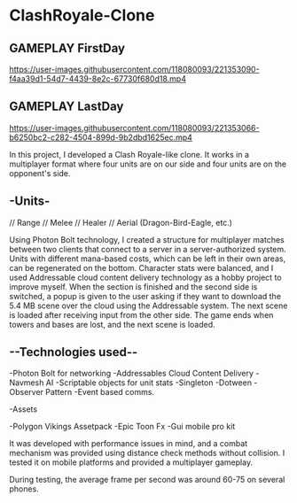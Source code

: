# ClashRoyale-Clone

## **GAMEPLAY FirstDay**

https://user-images.githubusercontent.com/118080093/221353090-f4aa39d1-54d7-4439-8e2c-67730f680d18.mp4

## **GAMEPLAY LastDay**

https://user-images.githubusercontent.com/118080093/221353066-b6250bc2-c282-4504-899d-9b2dbd1625ec.mp4


In this project, I developed a Clash Royale-like clone. It works in a multiplayer format where four units are on our side and four units are on the opponent's side.

 ## **-Units-**

// Range
// Melee
// Healer
// Aerial (Dragon-Bird-Eagle, etc.)

Using Photon Bolt technology, I created a structure for multiplayer matches between two clients that connect to a server in a server-authorized system. 
Units with different mana-based costs, which can be left in their own areas, can be regenerated on the bottom. Character stats were balanced,
and I used Addressable cloud content delivery technology as a hobby project to improve myself. When the section is finished and the second side is switched,
a popup is given to the user asking if they want to download the 5.4 MB scene over the cloud using the Addressable system. 
The next scene is loaded after receiving input from the other side. The game ends when towers and bases are lost, and the next scene is loaded.

## **--Technologies used--**

-Photon Bolt for networking
-Addressables Cloud Content Delivery
-Navmesh AI
-Scriptable objects for unit stats
-Singleton
-Dotween
-Observer Pattern
-Event based comms.

-Assets

-Polygon Vikings Assetpack
-Epic Toon Fx
-Gui mobile pro kit

It was developed with performance issues in mind, and a combat mechanism was provided using distance check methods without collision.
I tested it on mobile platforms and provided a multiplayer gameplay.

During testing, the average frame per second was around 60-75 on several phones.
